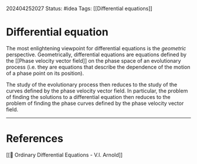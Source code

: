 202404252027
Status: #idea
Tags: [[Differential equations]]

# Differential equation

The most enlightening viewpoint for differential equations is the *geometric* perspective. Geometrically, differential equations are equations defined by the [[Phase velocity vector field]] on the phase space of an evolutionary process (i.e. they are equations that describe the dependence of the motion of a phase point on its position).

The study of the evolutionary process then reduces to the study of the curves defined by the phase velocity vector field. In particular, the problem of finding the solutions to a differential equation then reduces to the problem of finding the phase curves defined by the phase velocity vector field.

___
# References
[[📕 Ordinary Differential Equations - V.I. Arnold]]